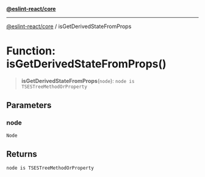 [**@eslint-react/core**](../README.md)

***

[@eslint-react/core](../README.md) / isGetDerivedStateFromProps

# Function: isGetDerivedStateFromProps()

> **isGetDerivedStateFromProps**(`node`): `node is TSESTreeMethodOrProperty`

## Parameters

### node

`Node`

## Returns

`node is TSESTreeMethodOrProperty`
